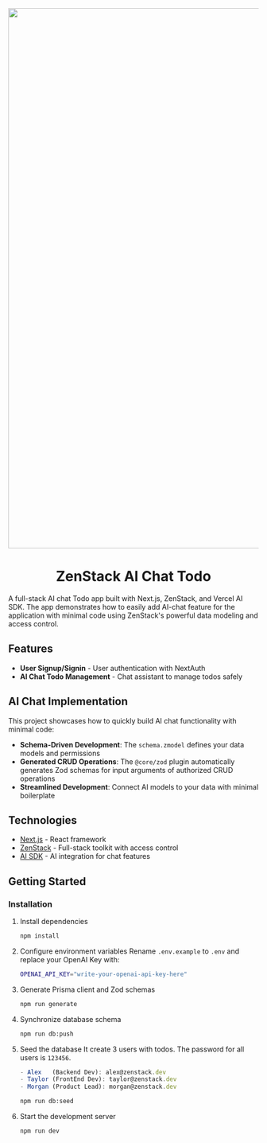 <div align="center">
<img width="1086" alt="Image" src="https://github.com/user-attachments/assets/384aadef-e759-4412-bd16-f64dea7a3f70" />
    <h1>ZenStack AI Chat Todo</h1>
</div>

A full-stack AI chat Todo app built with Next.js, ZenStack, and Vercel AI SDK. The app demonstrates how to easily add AI-chat feature for the application with minimal code using ZenStack's powerful data modeling and access control.

## Features

- **User Signup/Signin** - User authentication with NextAuth
- **AI Chat Todo Management** - Chat assistant to manage todos safely

## AI Chat Implementation

This project showcases how to quickly build AI chat functionality with minimal code:

- **Schema-Driven Development**: The `schema.zmodel` defines your data models and permissions
- **Generated CRUD Operations**: The `@core/zod` plugin automatically generates Zod schemas for input arguments of authorized CRUD operations
- **Streamlined Development**: Connect AI models to your data with minimal boilerplate

## Technologies

- [Next.js](https://nextjs.org/) - React framework
- [ZenStack](https://zenstack.dev/) - Full-stack toolkit with access control
- [AI SDK](https://sdk.vercel.ai/) - AI integration for chat features

## Getting Started

### Installation

1. Install dependencies

   ```bash
   npm install
   ```

2. Configure environment variables
   Rename `.env.example` to `.env` and replace your OpenAI Key with:

   ```bash
   OPENAI_API_KEY="write-your-openai-api-key-here"
   ```

3. Generate Prisma client and Zod schemas

   ```bash
   npm run generate
   ```

4. Synchronize database schema

   ```bash
   npm run db:push
   ```

5. Seed the database
   It create 3 users with todos. The password for all users is `123456`.

   ```typescript
   - Alex   (Backend Dev): alex@zenstack.dev
   - Taylor (FrontEnd Dev): taylor@zenstack.dev
   - Morgan (Product Lead): morgan@zenstack.dev
   ```

   ```bash
   npm run db:seed
   ```

6. Start the development server

   ```bash
   npm run dev
   ```
